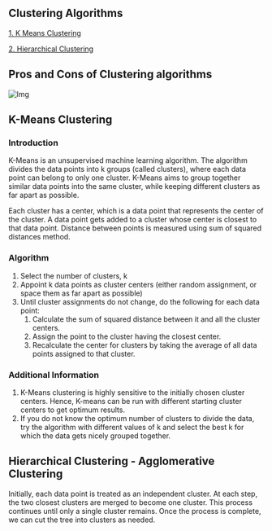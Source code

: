 ## Clustering Algorithms

[1. K Means Clustering](K_Means)

[2. Hierarchical Clustering](Hierarchical_Clustering)

## Pros and Cons of Clustering algorithms

![Img](img/Pros_Cons.png)

## K-Means Clustering

### Introduction
K-Means is an unsupervised machine learning algorithm. The algorithm divides the data points into k groups (called clusters), where each data point can belong to only one cluster. K-Means aims to group together similar data points into the same cluster, while keeping different clusters as far apart as possible. 

Each cluster has a center, which is a data point that represents the center of the cluster. A data point gets added to a cluster whose center is closest to that data point. Distance between points is measured using sum of squared distances method.

### Algorithm

 1. Select the number of clusters, k
 2. Appoint k data points as cluster centers (either random assignment, or space them as far apart as possible)
 3. Until cluster assignments do not change, do the following for each data point:
	 1. Calculate the sum of squared distance between it and all the cluster centers.
	 2. Assign the point to the cluster having the closest center.
	 3. Recalculate the center for clusters by taking the average of all data points assigned to that cluster.

### Additional Information

 1. K-Means clustering is highly sensitive to the initially chosen cluster centers. Hence, K-means can be run with different starting cluster centers to get optimum results.
 2. If you do not know the optimum number of clusters to divide the data, try the algorithm with different values of k and select the best k for which the data gets nicely grouped together.

## Hierarchical Clustering - Agglomerative Clustering

Initially, each data point is treated as an independent cluster. At each step, the two closest clusters are merged to become one cluster. This process continues until only a single cluster remains. Once the process is complete, we can cut the tree into clusters as needed.
